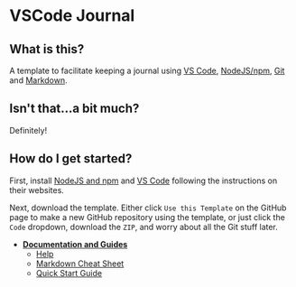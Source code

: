 # VSCode Journal

## What is this?

A template to facilitate keeping a journal using [VS Code](https://code.visualstudio.com/), [NodeJS/npm](https://nodejs.org), [Git](https://git-scm.com/) and [Markdown](https://www.markdownguide.org/).

## Isn't that...a bit much?

Definitely!

## How do I get started?

First, install [NodeJS and npm](https://nodejs.org) and [VS Code](https://code.visualstudio.com/) following the instructions on their websites.

Next, download the template. Either click `Use this Template` on the GitHub page to make a new GitHub repository using the template, or just click the `Code` dropdown, download the `ZIP`, and worry about all the Git stuff later.




<!-- tree generated by markdown-notes-tree starts here -->

- [**Documentation and Guides**](docs)
  - [Help](docs/help.md)
  - [Markdown Cheat Sheet](docs/markdown-cheat-sheet.md)
  - [Quick Start Guide](docs/quick-start.md)

<!-- tree generated by markdown-notes-tree ends here -->
